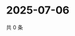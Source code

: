 # 2025-07-06

共 0 条

<!-- BEGIN ZHIHUVIDEO -->
<!-- 最后更新时间 Sun Jul 06 2025 00:12:59 GMT+0800 (China Standard Time) -->

<!-- END ZHIHUVIDEO -->
